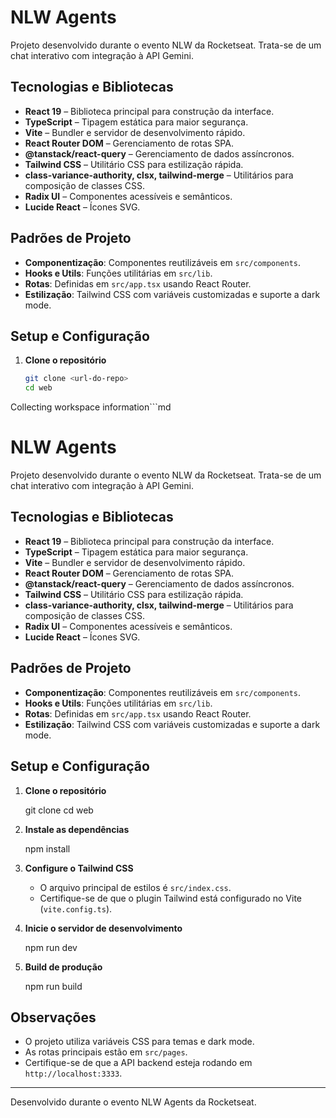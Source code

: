 # NLW Agents

Projeto desenvolvido durante o evento NLW da Rocketseat. Trata-se de um chat interativo com integração à API Gemini.

## Tecnologias e Bibliotecas

- **React 19** – Biblioteca principal para construção da interface.
- **TypeScript** – Tipagem estática para maior segurança.
- **Vite** – Bundler e servidor de desenvolvimento rápido.
- **React Router DOM** – Gerenciamento de rotas SPA.
- **@tanstack/react-query** – Gerenciamento de dados assíncronos.
- **Tailwind CSS** – Utilitário CSS para estilização rápida.
- **class-variance-authority, clsx, tailwind-merge** – Utilitários para composição de classes CSS.
- **Radix UI** – Componentes acessíveis e semânticos.
- **Lucide React** – Ícones SVG.

## Padrões de Projeto

- **Componentização**: Componentes reutilizáveis em `src/components`.
- **Hooks e Utils**: Funções utilitárias em `src/lib`.
- **Rotas**: Definidas em `src/app.tsx` usando React Router.
- **Estilização**: Tailwind CSS com variáveis customizadas e suporte a dark mode.

## Setup e Configuração

1. **Clone o repositório**
   ```sh
   git clone <url-do-repo>
   cd web
Collecting workspace information```md
# NLW Agents

Projeto desenvolvido durante o evento NLW da Rocketseat. Trata-se de um chat interativo com integração à API Gemini.

## Tecnologias e Bibliotecas

- **React 19** – Biblioteca principal para construção da interface.
- **TypeScript** – Tipagem estática para maior segurança.
- **Vite** – Bundler e servidor de desenvolvimento rápido.
- **React Router DOM** – Gerenciamento de rotas SPA.
- **@tanstack/react-query** – Gerenciamento de dados assíncronos.
- **Tailwind CSS** – Utilitário CSS para estilização rápida.
- **class-variance-authority, clsx, tailwind-merge** – Utilitários para composição de classes CSS.
- **Radix UI** – Componentes acessíveis e semânticos.
- **Lucide React** – Ícones SVG.

## Padrões de Projeto

- **Componentização**: Componentes reutilizáveis em `src/components`.
- **Hooks e Utils**: Funções utilitárias em `src/lib`.
- **Rotas**: Definidas em `src/app.tsx` usando React Router.
- **Estilização**: Tailwind CSS com variáveis customizadas e suporte a dark mode.

## Setup e Configuração

1. **Clone o repositório**
   
   git clone <url-do-repo>
   cd web
   

2. **Instale as dependências**
   
   npm install
   

3. **Configure o Tailwind CSS**
   - O arquivo principal de estilos é `src/index.css`.
   - Certifique-se de que o plugin Tailwind está configurado no Vite (`vite.config.ts`).

4. **Inicie o servidor de desenvolvimento**
   
   npm run dev
   

5. **Build de produção**
   
   npm run build
   

## Observações

- O projeto utiliza variáveis CSS para temas e dark mode.
- As rotas principais estão em `src/pages`.
- Certifique-se de que a API backend esteja rodando em `http://localhost:3333`.

---

Desenvolvido durante o evento NLW Agents da Rocketseat.

   